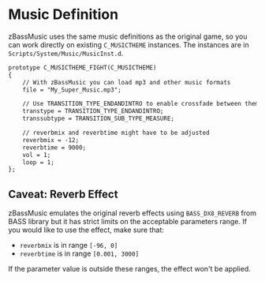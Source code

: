 # Music Definition

zBassMusic uses the same music definitions as the original game, so you can work directly on existing `C_MUSICTHEME` instances. 
The instances are in `Scripts/System/Music/MusicInst.d`.

```dae
prototype C_MUSICTHEME_FIGHT(C_MUSICTHEME)
{
    // With zBassMusic you can load mp3 and other music formats
	file = "My_Super_Music.mp3"; 

    // Use TRANSITION_TYPE_ENDANDINTRO to enable crossfade between themes
	transtype = TRANSITION_TYPE_ENDANDINTRO;
	transsubtype = TRANSITION_SUB_TYPE_MEASURE;

    // reverbmix and reverbtime might have to be adjusted
	reverbmix = -12;
	reverbtime = 9000;
	vol = 1;
	loop = 1;
};
```

## Caveat: Reverb Effect

zBassMusic emulates the original reverb effects using `BASS_DX8_REVERB` from BASS library but it has strict limits on the
acceptable parameters range. If you would like to use the effect, make sure that:

* `reverbmix` is in range `[-96, 0]`
* `reverbtime` is in range `[0.001, 3000]`

If the parameter value is outside these ranges, the effect won't be applied.